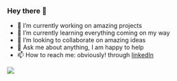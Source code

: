### Hey there 👋

<!--
**Babitabisht/BabitaBisht** is a ✨ _special_ ✨ repository because its `README.md` (this file) appears on your GitHub profile.
-->


- 🔭 I’m currently working on amazing projects
- 🌱 I’m currently learning everything coming on my way
- 👯 I’m looking to collaborate on amazing ideas 
- 💬 Ask me about anything, I am happy to help
- 📫 How to reach me:  obviously! through [linkedIn](https://www.linkedin.com/in/babitabisht6)

<img src="https://github-readme-stats.vercel.app/api?username=BabitaBisht&&show_icons=true&title_color=ffffff&icon_color=bb2acf&text_color=daf7dc&bg_color=151515">



